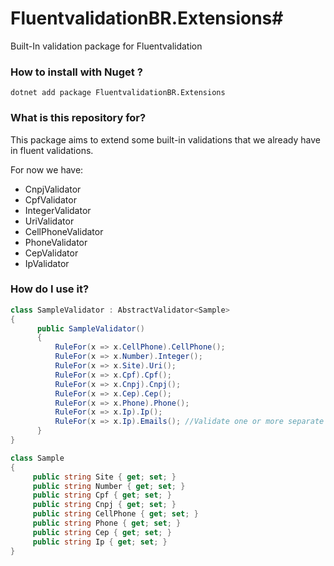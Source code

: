 # FluentvalidationBR.Extensions#

Built-In validation package for Fluentvalidation

### How to install with Nuget ?
```
dotnet add package FluentvalidationBR.Extensions
```

### What is this repository for? ###

This package aims to extend some built-in validations that we already have in fluent validations.

For now we have:

 - CnpjValidator
 - CpfValidator
 - IntegerValidator
 - UriValidator
 - CellPhoneValidator
 - PhoneValidator
 - CepValidator
 - IpValidator

### How do I use it? ###

```.cs
class SampleValidator : AbstractValidator<Sample>
{
      public SampleValidator()
      {
          RuleFor(x => x.CellPhone).CellPhone();
          RuleFor(x => x.Number).Integer();
          RuleFor(x => x.Site).Uri();
          RuleFor(x => x.Cpf).Cpf();
          RuleFor(x => x.Cnpj).Cnpj();
          RuleFor(x => x.Cep).Cep();
          RuleFor(x => x.Phone).Phone();
          RuleFor(x => x.Ip).Ip();
          RuleFor(x => x.Ip).Emails(); //Validate one or more separate emails with ';'
      }
}

class Sample
{
     public string Site { get; set; }
     public string Number { get; set; }
     public string Cpf { get; set; }
     public string Cnpj { get; set; }
     public string CellPhone { get; set; }
     public string Phone { get; set; }
     public string Cep { get; set; }
     public string Ip { get; set; }
}
 ```
 
